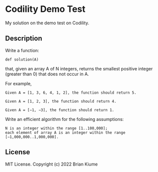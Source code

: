 # Codility Demo Test
My solution on the demo test on Codility.

## Description

Write a function:

    def solution(A)

that, given an array A of N integers, returns the smallest positive integer (greater than 0) that does not occur in A.

For example,
```
Given A = [1, 3, 6, 4, 1, 2], the function should return 5.

Given A = [1, 2, 3], the function should return 4.

Given A = [−1, −3], the function should return 1.
```
Write an efficient algorithm for the following assumptions:

```
N is an integer within the range [1..100,000];
each element of array A is an integer within the range [−1,000,000..1,000,000].
```


## License
MIT License. Copyright (c) 2022 Brian Kiume
